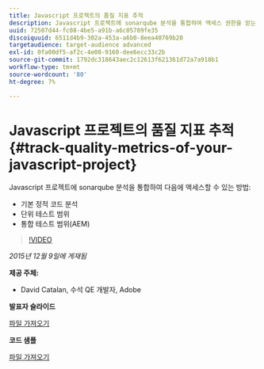 ```yaml
---
title: Javascript 프로젝트의 품질 지표 추적
description: Javascript 프로젝트에 sonarqube 분석을 통합하여 액세스 권한을 얻는 방법론 · 기본 정적 코드 분석 · 단위 테스트 범위 · AEM(통합 테스트 범위)
uuid: 72507d44-fc08-4be5-a91b-a6c05709fe35
discoiquuid: 6511d4b9-302a-453a-a6b0-8eea40769b20
targetaudience: target-audience advanced
exl-id: 0fa00df5-af2c-4e08-9160-dee6ecc33c2b
source-git-commit: 1792dc318643aec2c12613f621361d72a7a918b1
workflow-type: tm+mt
source-wordcount: '80'
ht-degree: 7%

---
```


# Javascript 프로젝트의 품질 지표 추적{#track-quality-metrics-of-your-javascript-project}

Javascript 프로젝트에 sonarqube 분석을 통합하여 다음에 액세스할 수 있는 방법:

* 기본 정적 코드 분석
* 단위 테스트 범위
* 통합 테스트 범위(AEM)

>[!VIDEO](https://video.tv.adobe.com/v/19372/?quality=9)

*2015년 12월 9일에 게재됨*

**제공 주체:**

* David Catalan, 수석 QE 개발자, Adobe

**발표자 슬라이드**

[파일 가져오기](assets/aem-gems-js-quality-metrics-12-9-15.pdf)

**코드 샘플**

[파일 가져오기](assets/com-adobe-granite-ui-utils-timing-with-licenses.zip)
<!--
[Get back to the Overview](https://helpx.adobe.com/experience-manager/kt/eseminars/gems/aem-index.html)
-->
